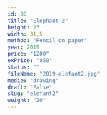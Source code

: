 ```yaml
---
id: 30
title: "Elephant 2"
height: 23
width: 31,5
method: "Pencil on paper"
year: 2019
price: "1200"
exPrice: "850"
status: ""
fileName: "2019-elefant2.jpg"
medie: "drawing"
draft: "False"
slug: "elefant2"
weight: "20"
---
```

